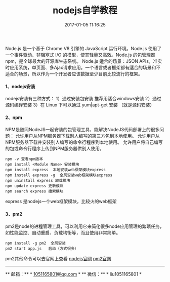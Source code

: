 ﻿---
title: nodejs自学教程
date: 2017-01-05 11:16:25
tags: [nodejs初级]
---
Node.js 是一个基于 Chrome V8 引擎的 JavaScript 运行环境。Node.js 使用了一个事件驱动、非阻塞式 I/O 的模型，使其轻量又高效。Node.js 的包管理器 npm，是全球最大的开源库生态系统。
Node.js 适合的场景：JSON APIs，准实时应用系统，单页面、多Ajax请求应用。一个语言或者框架都有适合的场景和不适合的场景，所以作为一个开发者应该数据至少目前比较流行的框架。
<!--more-->
#### 1、nodejs安装
nodejs安装有三种方式：
1）通过安装包安装   推荐用适合windows安装
2）通过源码编译安装
3）在 Linux 下可以通过 yum|apt-get 安装   （就是源码安装）
#### 2、npm
NPM是随同NodeJS一起安装的包管理工具，能解决NodeJS代码部署上的很多问题：
允许用户从NPM服务器下载别人编写的第三方包到本地使用。
允许用户从NPM服务器下载并安装别人编写的命令行程序到本地使用。
允许用户将自己编写的包或命令行程序上传到NPM服务器供别人使用。

	npm -v 查看npm版本
	npm install <Module Name> 安装模块
	npm install express  本地安装web框架模块express
	npm install express -g  全局安装web框架模块express
	npm uninstall express 卸载模块
	npm update express 更新模块
	npm search express 搜索模块
	
express 是nodejs一个web框架模块，比较火的web框架
#### 3、pm2
pm2是node的进程管理工具，可以利用它来简化很多node应用管理的繁琐任务，如性能监控、自动重启、负载均衡等，而且使用非常简单。
	
	npm install -g pm2  全局安装
	pm2 start app.js   启动（方式很多）
pm2其他命令可以去官网上查看
[nodejs官网](http://nodejs.cn/)
[pm2官网](http://pm2.keymetrics.io)

***
** 邮箱：** * 1051165801@qq.com * 
** 微信：** * liu1051165801 *